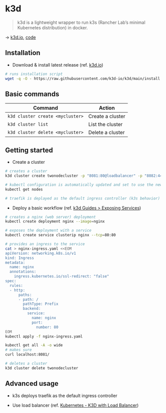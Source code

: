 # k3d

> k3d is a lightweight wrapper to run k3s (Rancher Lab’s minimal Kubernetes distribution) in docker.

→ [k3d.io](https://k3d.io/), [code](https://github.com/k3d-io/k3d)

## Installation

- Download & install latest release (ref. [k3d.io](https://k3d.io/v5.4.6/#install-current-latest-release))

```bash
# runs installation script
wget -q -O - https://raw.githubusercontent.com/k3d-io/k3d/main/install.sh | bash
```

## Basic commands

Command                          | Action
-------------------------------- | ------
`k3d cluster create <mycluster>` | Create a cluster
`k3d cluster list`               | List the cluster
`k3d cluster delete <mycluster>` | Delete a cluster

## Getting started

- Create a cluster

```bash
# creates a cluster
k3d cluster create twonodecluster -p "8081:80@loadbalancer" -p "8082:443@loadbalancer" --agents 2

# kubectl configuration is automatically updated and set to use the new cluster context
kubectl get nodes

# traefik is deplayed as the default ingress controller (k3s behavior)
```

- Deploy a basic workflow (ref. [k3d Guides > Exposing Services](https://k3d.io/v5.1.0/usage/exposing_services/))

```bash
# creates a nginx (web server) deployment
kubectl create deployment nginx --image=nginx

# exposes the deployment with a service
kubectl create service clusterip nginx --tcp=80:80

# provides an ingress to the service
cat > nginx-ingress.yaml <<EOM
apiVersion: networking.k8s.io/v1
kind: Ingress
metadata:
  name: nginx
  annotations:
    ingress.kubernetes.io/ssl-redirect: "false"
spec:
  rules:
  - http:
      paths:
      - path: /
        pathType: Prefix
        backend:
          service:
            name: nginx
            port:
              number: 80
EOM
kubectl apply -f nginx-ingress.yaml

kubectl get all -A -o wide
# makes sure 
curl localhost:8081/

# deletes a cluster
k3d cluster delete twonodecluster
```

## Advanced usage

- k3s deploys traefik as the default ingress controller

- Use load balancer (ref. [Kubernetes - K3D with Load Balancer](https://niehaitao.github.io/ops/ops-k3d-lb/))
